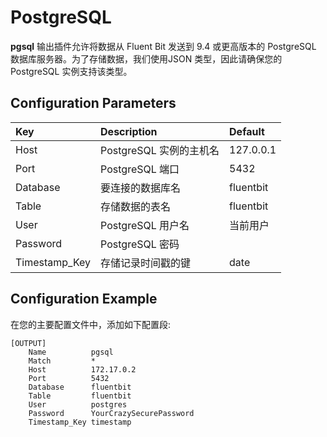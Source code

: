 # PostgreSQL

**pgsql** 输出插件允许将数据从 Fluent Bit 发送到 9.4 或更高版本的 PostgreSQL 数据库服务器。为了存储数据，我们使用JSON 类型，因此请确保您的 PostgreSQL 实例支持该类型。

## Configuration Parameters

| Key | Description | Default |
| :--- | :--- | :--- |
| Host | PostgreSQL 实例的主机名 | 127.0.0.1 |
| Port | PostgreSQL 端口 | 5432 |
| Database | 要连接的数据库名 | fluentbit |
| Table | 存储数据的表名 | fluentbit |
| User | PostgreSQL 用户名 | 当前用户 |
| Password | PostgreSQL  密码 |  |
| Timestamp\_Key | 存储记录时间戳的键 | date |

## Configuration Example

在您的主要配置文件中，添加如下配置段:

```text
[OUTPUT]
    Name          pgsql
    Match         *
    Host          172.17.0.2
    Port          5432
    Database      fluentbit
    Table         fluentbit
    User          postgres
    Password      YourCrazySecurePassword
    Timestamp_Key timestamp
```

